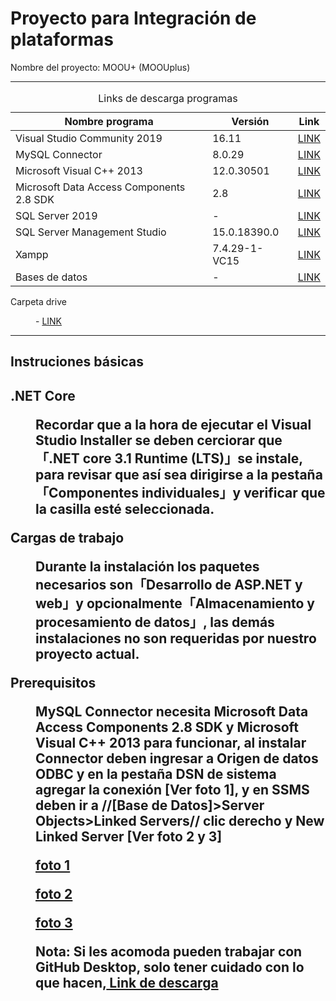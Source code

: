 <h1>Proyecto para Integración de plataformas</h1>

<p>Nombre del proyecto: MOOU+ (MOOUplus)<p>
<hr>

<table>
  <caption>Links de descarga programas</caption>
  <thead>
    <tr>
      <th>Nombre programa</th>
      <th>Versión</th>
      <th>Link</th>
    </tr>
  </thead>
  <tbody>
    <!-- Visual Studio 2019 -->
    <tr>
      <td>Visual Studio Community 2019</td>
      <td>16.11</td>
      <td><a href="https://drive.google.com/drive/folders/1oJJdjIEf9Ut2XkMDi604CdKXRf677eRq?usp=sharing" target="_blank">LINK</a></td>
    </tr>
    <!-- MySQL Connectos -->
    <tr>
      <td>MySQL Connector</td>
      <td>8.0.29</td>
      <td><a href="https://drive.google.com/file/d/1L5cI973VZbuOEX0dg2RgMVufCldVdLWu/view?usp=sharing" target="_blank">LINK</a></td>
    </tr>
    <!-- Prerequisito 1 -->
    <tr>
      <td>Microsoft Visual C++ 2013</td>
      <td>12.0.30501</td>
      <td><a href="https://drive.google.com/file/d/1x32tCSUMBar-wc5h2-NvUN1b-grH_bog/view?usp=sharing" target="_blank">LINK</a></td>
    </tr>
    <!-- Prerequisito 2 -->
    <tr>
      <td>Microsoft Data Access Components 2.8 SDK</td>
      <td>2.8</td>
      <td><a href="https://drive.google.com/file/d/1o7-7mX1nv_bbOFEvUSPTfSWhLUKHErGm/view?usp=sharing" target="_blank">LINK</a></td>
    </tr>
    <!-- SQL Server 2019 -->
    <tr>
      <td>SQL Server 2019</td>
      <td>-</td>
      <td><a href="https://drive.google.com/file/d/1Nm7KAWRn3ANE9pRnKb8Fibs_eZpi4uop/view?usp=sharing" target="_blank">LINK</a></td>
    </tr>
    <!-- SQL Server Management Studio -->
    <tr>
      <td>SQL Server Management Studio</td>
      <td>15.0.18390.0</td>
      <td><a href="https://drive.google.com/file/d/1jpnPQfO2YuKSwFVfr_dzRLqJBsuIXFH5/view?usp=sharing" target="_blank">LINK</a></td>
    </tr>
    <!-- Xampp -->
    <tr>
      <td>Xampp</td>
      <td>7.4.29-1-VC15</td>
      <td><a href="https://drive.google.com/file/d/1ZreIc4XkLFW_0RXPJMjR3XYYLBTNL9V5/view?usp=sharing" target="_blank">LINK</a></td>
    </tr>
    <!-- Bases de datos -->
    <tr>
      <td>Bases de datos</td>
      <td>-</td>
      <td><a href="https://drive.google.com/drive/folders/1fsBBX1bYsDV-kLEjud_hLXQeA8OmZZ0i?usp=sharing" target="_blank">LINK</a></td>
    </tr>
  </tbody>
</table>

<dl>
  <dt><p>Carpeta drive</p></dt>
  <dd><p>- <a href="https://drive.google.com/drive/folders/1wOnj8perfi1qiWLO5Q5xTsoOZFgVw5kL?usp=sharing"> LINK </a></p></dd>
</dl>
 
<hr>
<h2>Instruciones básicas<h2>
<dl>
  
  <dt><p>.NET Core</p></dt>
  <dd><p>Recordar que a la hora de ejecutar el Visual Studio Installer se deben cerciorar que「.NET core 3.1 Runtime (LTS)」se instale, para revisar que así sea dirigirse a la pestaña「Componentes individuales」y verificar que la casilla esté seleccionada.</p></dd>

  <dt><p>Cargas de trabajo</p></dt>
  <dd><p>Durante la instalación los paquetes necesarios son「Desarrollo de ASP.NET y web」y opcionalmente「Almacenamiento y procesamiento de datos」, las demás instalaciones no son requeridas por nuestro proyecto actual.</p></dd>
  
  <dt><p>Prerequisitos</p><dt>
  <dd><p>MySQL Connector necesita Microsoft Data Access Components 2.8 SDK y Microsoft Visual C++ 2013 para funcionar, al instalar Connector deben ingresar a Origen de datos ODBC y en la pestaña DSN de sistema agregar la conexión [Ver foto 1], y en SSMS deben ir a //[Base de Datos]>Server Objects>Linked Servers// clic derecho y New Linked Server [Ver foto 2 y 3]</p><dd>
  
  
  <p> <a href="https://imgur.com/a/5iD0JZt">foto 1</a></p>
  
  <p> <a href="https://imgur.com/a/bgPUdGE">foto 2</a></p>
  
  <p> <a href="https://i.imgur.com/OgrEd9oh.jpg">foto 3</a></p>
  
  <p>Nota: Si les acomoda pueden trabajar con GitHub Desktop, solo tener cuidado con lo que hacen,<a href="https://desktop.github.com" target="_blank"> Link de descarga</a></p>
</dl>
  
  
